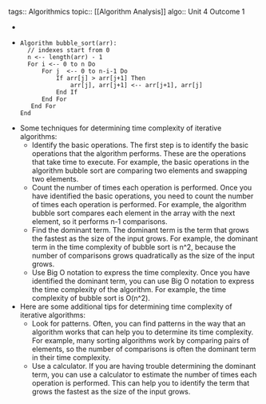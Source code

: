 tags:: Algorithmics
topic:: [[Algorithm Analysis]]
algo:: Unit 4 Outcome 1

-
- ```
  Algorithm bubble_sort(arr):
    // indexes start from 0
    n <-- length(arr) - 1
    For i <-- 0 to n Do
        For j  <-- 0 to n-i-1 Do
            If arr[j] > arr[j+1] Then
                arr[j], arr[j+1] <-- arr[j+1], arr[j]
            End If
        End For
     End For   
  End
  ```
- Some techniques for determining time complexity of iterative algorithms:
	- Identify the basic operations. The first step is to identify the basic operations that the algorithm performs. These are the operations that take time to execute. For example, the basic operations in the algorithm bubble sort are comparing two elements and swapping two elements.
	- Count the number of times each operation is performed. Once you have identified the basic operations, you need to count the number of times each operation is performed. For example, the algorithm bubble sort compares each element in the array with the next element, so it performs n-1 comparisons.
	- Find the dominant term. The dominant term is the term that grows the fastest as the size of the input grows. For example, the dominant term in the time complexity of bubble sort is n^2, because the number of comparisons grows quadratically as the size of the input grows.
	- Use Big O notation to express the time complexity. Once you have identified the dominant term, you can use Big O notation to express the time complexity of the algorithm. For example, the time complexity of bubble sort is O(n^2).
- Here are some additional tips for determining time complexity of iterative algorithms:
	- Look for patterns. Often, you can find patterns in the way that an algorithm works that can help you to determine its time complexity. For example, many sorting algorithms work by comparing pairs of elements, so the number of comparisons is often the dominant term in their time complexity.
	- Use a calculator. If you are having trouble determining the dominant term, you can use a calculator to estimate the number of times each operation is performed. This can help you to identify the term that grows the fastest as the size of the input grows.